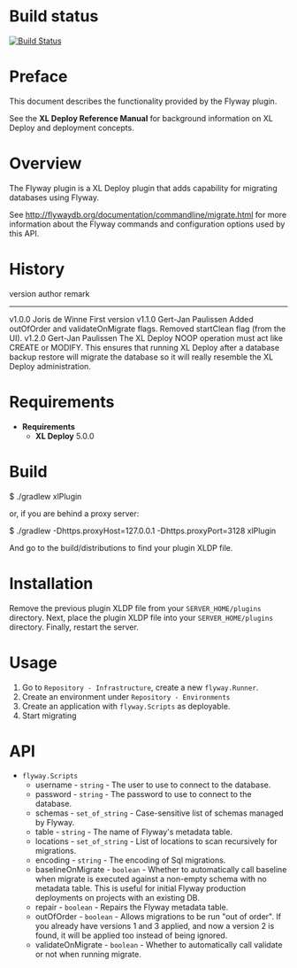 # Build status #

[![Build Status](https://travis-ci.org/xebialabs-community/xld-flyway-plugin.svg?branch=master)](https://travis-ci.org/xebialabs-community/xlr-flyway-plugin)

# Preface #

This document describes the functionality provided by the Flyway plugin.

See the **XL Deploy Reference Manual** for background information on XL Deploy and deployment concepts.

# Overview #

The Flyway plugin is a XL Deploy plugin that adds capability for migrating databases using Flyway.

See http://flywaydb.org/documentation/commandline/migrate.html for more information about the Flyway commands and configuration options used by this API.

# History #

version	 author            	 remark
-------	 ------            	 ------
v1.0.0 	 Joris de Winne    	 First version 
v1.1.0 	 Gert-Jan Paulissen	 Added outOfOrder and validateOnMigrate flags. Removed startClean flag (from the UI).
v1.2.0 	 Gert-Jan Paulissen	 The XL Deploy NOOP operation must act like CREATE or MODIFY.
                             This ensures that running XL Deploy after a database backup restore will migrate the database so it will really resemble the XL Deploy administration.

# Requirements #

* **Requirements**
  * **XL Deploy** 5.0.0

# Build #

$ ./gradlew xlPlugin

or, if you are behind a proxy server:

$ ./gradlew -Dhttps.proxyHost=127.0.0.1 -Dhttps.proxyPort=3128 xlPlugin

And go to the build/distributions to find your plugin XLDP file.

# Installation #

Remove the previous plugin XLDP file from your `SERVER_HOME/plugins` directory.
Next, place the plugin XLDP file into your `SERVER_HOME/plugins` directory.
Finally, restart the server.

# Usage #

1. Go to `Repository - Infrastructure`, create a new `flyway.Runner`.
2. Create an environment under `Repository - Environments`
3. Create an application with `flyway.Scripts` as deployable.
4. Start migrating

# API #

* `flyway.Scripts`
    * username          - `string`          - The user to use to connect to the database.
    * password          - `string`          - The password to use to connect to the database.
    * schemas           - `set_of_string`   - Case-sensitive list of schemas managed by Flyway.
    * table             - `string`          - The name of Flyway's metadata table.
    * locations         - `set_of_string`   - List of locations to scan recursively for migrations.
    * encoding          - `string`          - The encoding of Sql migrations.
    * baselineOnMigrate - `boolean`         - Whether to automatically call baseline when migrate is executed against a non-empty schema with no metadata table.
                                              This is useful for initial Flyway production deployments on projects with an existing DB.
    * repair            - `boolean`         - Repairs the Flyway metadata table.
    * outOfOrder        - `boolean`         - Allows migrations to be run "out of order". 
                                              If you already have versions 1 and 3 applied, and now a version 2 is found, it will be applied too instead of being ignored.
    * validateOnMigrate - `boolean`         - Whether to automatically call validate or not when running migrate.
 	
